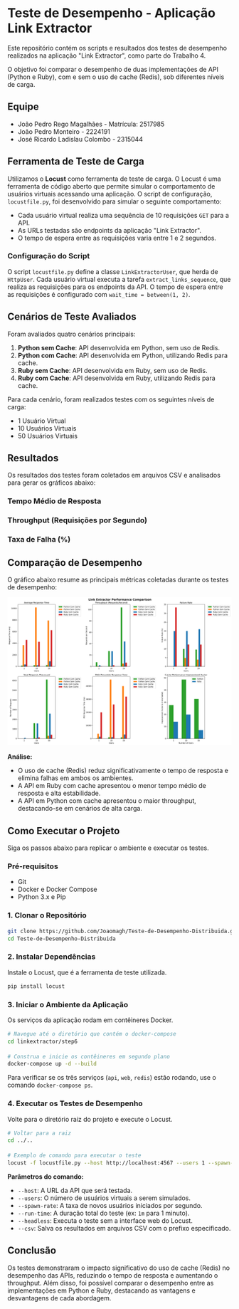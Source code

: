# Teste de Desempenho - Aplicação Link Extractor

Este repositório contém os scripts e resultados dos testes de desempenho realizados na aplicação "Link Extractor", como parte do Trabalho 4.

O objetivo foi comparar o desempenho de duas implementações de API (Python e Ruby), com e sem o uso de cache (Redis), sob diferentes níveis de carga.

## Equipe

- João Pedro Rego Magalhães - Matrícula: 2517985
- João Pedro Monteiro - 2224191
- José Ricardo Ladislau Colombo - 2315044

## Ferramenta de Teste de Carga

Utilizamos o **Locust** como ferramenta de teste de carga. O Locust é uma ferramenta de código aberto que permite simular o comportamento de usuários virtuais acessando uma aplicação. O script de configuração, `locustfile.py`, foi desenvolvido para simular o seguinte comportamento:

- Cada usuário virtual realiza uma sequência de 10 requisições `GET` para a API.
- As URLs testadas são endpoints da aplicação "Link Extractor".
- O tempo de espera entre as requisições varia entre 1 e 2 segundos.

### Configuração do Script

O script `locustfile.py` define a classe `LinkExtractorUser`, que herda de `HttpUser`. Cada usuário virtual executa a tarefa `extract_links_sequence`, que realiza as requisições para os endpoints da API. O tempo de espera entre as requisições é configurado com `wait_time = between(1, 2)`.

## Cenários de Teste Avaliados

Foram avaliados quatro cenários principais:

1. **Python sem Cache**: API desenvolvida em Python, sem uso de Redis.
2. **Python com Cache**: API desenvolvida em Python, utilizando Redis para cache.
3. **Ruby sem Cache**: API desenvolvida em Ruby, sem uso de Redis.
4. **Ruby com Cache**: API desenvolvida em Ruby, utilizando Redis para cache.

Para cada cenário, foram realizados testes com os seguintes níveis de carga:

- 1 Usuário Virtual
- 10 Usuários Virtuais
- 50 Usuários Virtuais

## Resultados

Os resultados dos testes foram coletados em arquivos CSV e analisados para gerar os gráficos abaixo:

### Tempo Médio de Resposta

### Throughput (Requisições por Segundo)

### Taxa de Falha (%)

## Comparação de Desempenho

O gráfico abaixo resume as principais métricas coletadas durante os testes de desempenho:

![Comparação de Desempenho](performance_comparison.png)

**Análise:**

- O uso de cache (Redis) reduz significativamente o tempo de resposta e elimina falhas em ambos os ambientes.
- A API em Ruby com cache apresentou o menor tempo médio de resposta e alta estabilidade.
- A API em Python com cache apresentou o maior throughput, destacando-se em cenários de alta carga.

## Como Executar o Projeto

Siga os passos abaixo para replicar o ambiente e executar os testes.

### Pré-requisitos

- Git
- Docker e Docker Compose
- Python 3.x e Pip

### 1. Clonar o Repositório

```bash
git clone https://github.com/Joaomagh/Teste-de-Desempenho-Distribuida.git
cd Teste-de-Desempenho-Distribuida
```

### 2. Instalar Dependências

Instale o Locust, que é a ferramenta de teste utilizada.

```bash
pip install locust
```

### 3. Iniciar o Ambiente da Aplicação

Os serviços da aplicação rodam em contêineres Docker.

```bash
# Navegue até o diretório que contém o docker-compose
cd linkextractor/step6

# Construa e inicie os contêineres em segundo plano
docker-compose up -d --build
```

Para verificar se os três serviços (`api`, `web`, `redis`) estão rodando, use o comando `docker-compose ps`.

### 4. Executar os Testes de Desempenho

Volte para o diretório raiz do projeto e execute o Locust.

```bash
# Voltar para a raiz
cd ../..

# Exemplo de comando para executar o teste
locust -f locustfile.py --host http://localhost:4567 --users 1 --spawn-rate 1 --run-time 1m --headless --csv results/exemplo_teste
```

**Parâmetros do comando:**

- `--host`: A URL da API que será testada.
- `--users`: O número de usuários virtuais a serem simulados.
- `--spawn-rate`: A taxa de novos usuários iniciados por segundo.
- `--run-time`: A duração total do teste (ex: `1m` para 1 minuto).
- `--headless`: Executa o teste sem a interface web do Locust.
- `--csv`: Salva os resultados em arquivos CSV com o prefixo especificado.

## Conclusão

Os testes demonstraram o impacto significativo do uso de cache (Redis) no desempenho das APIs, reduzindo o tempo de resposta e aumentando o throughput. Além disso, foi possível comparar o desempenho entre as implementações em Python e Ruby, destacando as vantagens e desvantagens de cada abordagem.
